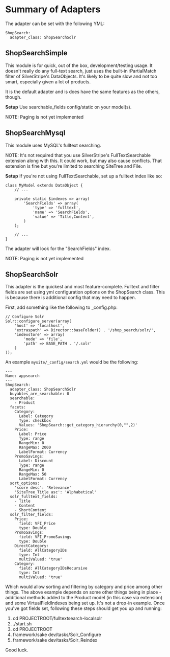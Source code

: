 Summary of Adapters
===================

The adapter can be set with the following YML:
```
ShopSearch:
  adapter_class: ShopSearchSolr
```

ShopSearchSimple
----------------
This module is for quick, out of the box, development/testing usage.
It doesn't really do any full-text search, just uses the built-in
:PartialMatch filter of SilverStripe's DataObjects. It's likely to be
quite slow and not too smart, especially given a lot of products.

It is the default adapter and is does have the same features as the
others, though.

**Setup**
Use searchable_fields config/static on your model(s).

NOTE: Paging is not yet implemented


ShopSearchMysql
---------------
This module uses MySQL's fulltext searching.

NOTE: It's not required that you use SilverStripe's FullTextSearchable
extension along with this. It could work, but may also cause conflicts.
That extension is fine but you're limited to searching SiteTree and File.

**Setup**
If you're not using FullTextSearchable, set up a fulltext index like so:
```
class MyModel extends DataObject {
	// ...

	private static $indexes => array(
		'SearchFields' => array(
			'type' => 'fulltext',
			'name' => 'SearchFields',
			'value' => 'Title,Content',
		)
	);

	// ...
}
```
The adapter will look for the "SearchFields" index.

NOTE: Paging is not yet implemented


ShopSearchSolr
--------------
This adapter is the quickest and most feature-complete. Fulltext and filter
fields are set using yml configuration options on the ShopSearch class.
This is because there is additional config that may need to happen.

First, add something like the following to _config.php:

```
// Configure Solr
Solr::configure_server(array(
	'host' => 'localhost',
	'extraspath' => Director::baseFolder() . '/shop_search/solr/',
	'indexstore' => array(
		'mode' => 'file',
		'path' => BASE_PATH . '/.solr'
	)
));
```

An example `mysite/_config/search.yml` would be the following:

```
---
Name: appsearch
---
ShopSearch:
  adapter_class: ShopSearchSolr
  buyables_are_searchable: 0
  searchable:
    - Product
  facets:
    Category:
      Label: Category
      Type: checkbox
      Values: 'ShopSearch::get_category_hierarchy(0,"",2)'
    Price:
      Label: Price
      Type: range
      RangeMin: 0
      RangeMax: 2000
      LabelFormat: Currency
    PromoSavings:
      Label: Discount
      Type: range
      RangeMin: 0
      RangeMax: 50
      LabelFormat: Currency
  sort_options:
    'score desc': 'Relevance'
    'SiteTree_Title asc': 'Alphabetical'
  solr_fulltext_fields:
    - Title
    - Content
    - ShortContent
  solr_filter_fields:
    Price:
      field: VFI_Price
      type: Double
    PromoSavings:
      field: VFI_PromoSavings
      type: Double
    DirectCategory:
      field: AllCategoryIDs
      type: Int
      multiValued: 'true'
    Category:
      field: AllCategoryIDsRecursive
      type: Int
      multiValued: 'true'
```

Which would allow sorting and filtering by category and price among other things.
The above example depends on some other things being in place - additional methods
added to the Product model (in this case via extension) and some VirtualFieldIndexes
being set up. It's not a drop-in example. Once you've got fields set, following these
steps should get you up and running:

1. cd PROJECTROOT/fulltextsearch-localsolr
2. ./start.sh
3. cd PROJECTROOT
5. framework/sake dev/tasks/Solr_Configure
6. framework/sake dev/tasks/Solr_Reindex

Good luck.

